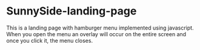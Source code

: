 # SunnySide-landing-page
This is a landing page with hamburger menu implemented using javascript. When you open the menu an overlay will occur on the entire screen and once you click it, the menu closes. 
